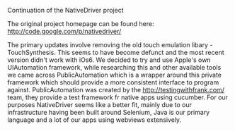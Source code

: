 Continuation of the NativeDriver project

The original project homepage can be found here: http://code.google.com/p/nativedriver/

The primary updates involve removing the old touch emulation libary - TouchSynthesis. This seems to have become defunct and the most recent version didn't work with iOs6. We decided to try and use Apple's own UIAutomation framework, while researching this and other available tools we came across PublicAutomation which is a wrapper around this private framework which should provide a more consistent interface to program against. PublicAutomation was created by the http://testingwithfrank.com/ team, they provide a test framework fr native apps using cucumber. For our purposes NativeDriver seems like a better fit, mainly due to our infrastructure having been built around Selenium, Java is our primary language and a lot of our apps using webviews extensively. 

